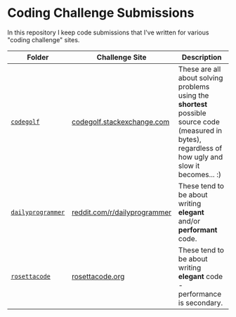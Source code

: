 # Coding Challenge Submissions

In this repository I keep code submissions that I've written for various "coding challenge" sites.


| Folder            | Challenge Site | Description |
| ----------------- | -------------- | ------------- |
| [`codegolf`](codegolf)               | [codegolf.stackexchange.com](https://codegolf.stackexchange.com)          | These are all about solving problems using the **shortest** possible source code (measured in bytes), regardless of how ugly and slow it becomes... :) |
| [`dailyprogrammer`](dailyprogrammer) | [reddit.com/r/dailyprogrammer](https://www.reddit.com/r/dailyprogrammer/) | These tend to be about writing **elegant** and/or **performant** code.  |
| [`rosettacode`](rosettacode)         | [rosettacode.org](https://rosettacode.org)                                | These tend to be about writing **elegant** code - performance is secondary.  |
